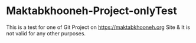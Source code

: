 # Maktabkhooneh-Project-onlyTest
This is a test for one of Git Project on https://maktabkhooneh.org Site & It is not valid for any other purposes.
